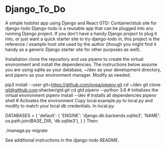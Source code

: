 # Django_To_Do
A simple todolist app using Django and React
GTD: Container/stub site for django-todo
Django-todo is a reusable app that can be plugged into any running Django project. If you don't have a handy Django project to plug it into, or just want a quick starter site to try django-todo in, this project is the reference / example host site used by the author (though you might find it handy as a generic Django starter site for other purposes as well).

Installation
clone the repository and use pipenv to create the virtual environment and install the dependencies. The instructions below assume you are using sqlite as your database, ~/dev as your development directory, and pipenv as your environment manager. Modify as needed.

pip3 install --user git+https://github.com/pypa/pipenv.git
cd ~/dev
git clone git@github.com:shacker/gtd.git
cd gtd
pipenv --python 3.6   # Initializes the virtual environment
pipenv install --dev  # Installs all dependencies
pipenv shell  # Activates the environment
Copy local.example.py to local.py and modify to match your local db credentials. In local.py:

DATABASES = {
    'default': {
        'ENGINE': 'django.db.backends.sqlite3',
        'NAME': os.path.join(BASE_DIR, 'db.sqlite3'),
    }
}
Then:

./manage.py migrate

See additional instructions in the django-todo README.
